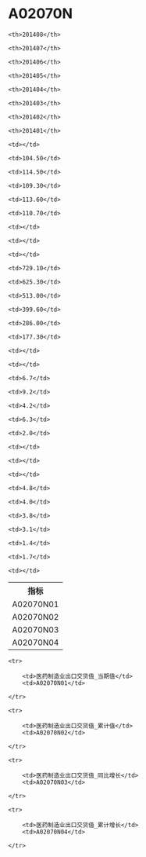 A02070N
======


<table>

<tr>
    <th>指标</th>
    
    <th>201408</th>
    
    <th>201407</th>
    
    <th>201406</th>
    
    <th>201405</th>
    
    <th>201404</th>
    
    <th>201403</th>
    
    <th>201402</th>
    
    <th>201401</th>
    
</tr>


<tr>
    <td>A02070N01</td>
    
    <td></td>
    
    <td>104.50</td>
    
    <td>114.50</td>
    
    <td>109.30</td>
    
    <td>113.60</td>
    
    <td>110.70</td>
    
    <td></td>
    
    <td></td>
    

</tr>

<tr>
    <td>A02070N02</td>
    
    <td></td>
    
    <td>729.10</td>
    
    <td>625.30</td>
    
    <td>513.00</td>
    
    <td>399.60</td>
    
    <td>286.00</td>
    
    <td>177.30</td>
    
    <td></td>
    

</tr>

<tr>
    <td>A02070N03</td>
    
    <td></td>
    
    <td>6.7</td>
    
    <td>9.2</td>
    
    <td>4.2</td>
    
    <td>6.3</td>
    
    <td>2.0</td>
    
    <td></td>
    
    <td></td>
    

</tr>

<tr>
    <td>A02070N04</td>
    
    <td></td>
    
    <td>4.8</td>
    
    <td>4.0</td>
    
    <td>3.8</td>
    
    <td>3.1</td>
    
    <td>1.4</td>
    
    <td>1.7</td>
    
    <td></td>
    

</tr>


</table>

<table>
    
    <tr>

        <td>医药制造业出口交货值_当期值</td>
        <td>A02070N01</td>

    </tr>
    
    <tr>

        <td>医药制造业出口交货值_累计值</td>
        <td>A02070N02</td>

    </tr>
    
    <tr>

        <td>医药制造业出口交货值_同比增长</td>
        <td>A02070N03</td>

    </tr>
    
    <tr>

        <td>医药制造业出口交货值_累计增长</td>
        <td>A02070N04</td>

    </tr>
    
</table>